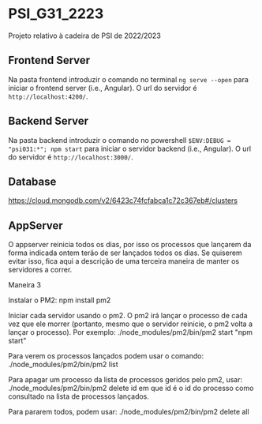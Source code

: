 # PSI_G31_2223

Projeto relativo à cadeira de PSI de 2022/2023


## Frontend Server

Na pasta frontend introduzir o comando no terminal `ng serve --open` para iniciar o frontend server (i.e., Angular). O url do servidor é `http://localhost:4200/`. 

## Backend Server

Na pasta backend introduzir o comando no powershell `$ENV:DEBUG = "psi031:*"; npm start` para iniciar o servidor backend  (i.e., Angular). O url do servidor é `http://localhost:3000/`. 

## Database

https://cloud.mongodb.com/v2/6423c74fcfabca1c72c367eb#/clusters

## AppServer

O appserver reinicia todos os dias, por isso os processos que lançarem da forma indicada ontem terão de ser lançados todos os dias. Se quiserem evitar isso, fica aqui a descrição de uma terceira maneira de manter os servidores a correr.

Maneira 3

Instalar o PM2: 
npm install pm2

Iniciar cada servidor usando o pm2. O pm2 irá lançar o processo de cada vez que ele morrer (portanto, mesmo que o servidor reinicie, o pm2 volta a lançar o processo).
Por exemplo:
./node_modules/pm2/bin/pm2 start "npm start"

Para verem os processos lançados podem usar o comando:
./node_modules/pm2/bin/pm2 list

Para apagar um processo da lista de processos geridos pelo pm2, usar:
./node_modules/pm2/bin/pm2 delete id
em que id é o id do processo como consultado na lista de processos lançados.

Para pararem todos, podem usar:
./node_modules/pm2/bin/pm2 delete all
